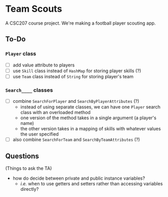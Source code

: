 # Team Scouts

A CSC207 course project. We're making a football player scouting app.

## To-Do

### `Player` class

- [ ] add value attribute to players
- [ ] use `Skill` class instead of `HashMap` for storing player skills (?)
- [ ] use `Team` class instead of `String` for storing player's team

### `Search____` classes

- [ ] combine `SearchForPlayer` and `SearchByPlayerAttributes` (?)
  - instead of using separate classes, we can have one `Player` search class with an overloaded method
  - one version of the method takes in a single argument (a player's name)
  - the other version takes in a mapping of skills with whatever values the user specified
- [ ] also combine `SearchForTeam` and `SearchByTeamAttributes` (?)

## Questions

(Things to ask the TA)

- how do decide between private and public instance variables?
  - *i.e.* when to use getters and setters rather than accessing variables directly?
